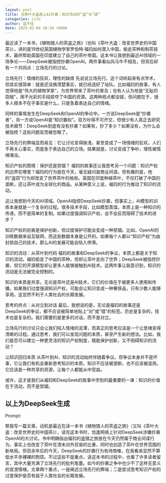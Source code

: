 ```yaml
---
layout: post
title: 当茶叶大盗遇上AI抄袭：知识流动的“盗”与“道”
categories: Life
author: 蓝不住
date: 2025-02-04 18:20 +0800 
---
```


最近读了一本书，《植物猎人的茶盗之旅》（也叫《茶叶大盗：改变世界史的中国茶》），讲的是19世纪英国植物学家罗伯特·福钧如何潜入中国，偷走茶种和制茶技术，最终帮助英国在印度建立了自己的茶叶帝国。这本书让我想到最近AI领域的一场争论——DeepSeek被指控抄袭OpenAI。两件事看似风马牛不相及，但背后却有一个共同点：立场先行的讨论。

立场先行：情绪的狂欢，理性的缺席
先说说立场先行。这个词听起来有点学术，但其实很简单：就是还没搞清楚事实，就已经选好了站队。比如福钧的故事，有人觉得他是“伟大的植物学家”，为世界带来了茶叶的普及；也有人认为他是“无耻的窃贼”，用不光彩的手段掠夺了中国的资源。这两种观点都没错，但问题在于，很多人根本不在乎事实是什么，只是急着表达自己的情绪。

同样的事情发生在DeepSeek和OpenAI的争论中。一方说DeepSeek是“抄袭者”，另一方说OpenAI是“知识霸权”。双方吵得不可开交，但很少有人真正去研究技术细节：DeepSeek到底有没有抄袭？如果有，抄了多少？如果没有，为什么会被指控？这些问题反而被忽略了。

立场先行的弊端显而易见：它让讨论变得肤浅，甚至变成了一场情绪的狂欢。人们不再关心事实，而是急于表达自己的立场。结果就是，讨论变成了争吵，理性被情绪淹没。

知识产权的困境：保护还是禁锢？
福钧的故事还让我思考另一个问题：知识产权的边界在哪里？福钧的行为放在今天，毫无疑问是商业间谍。但有趣的是，他的“盗窃”行为却改变了世界茶叶的格局。英国在印度种植茶叶，不仅打破了中国的垄断，还让茶叶成为全球化的商品。从某种意义上说，福钧的行为推动了知识的流动。

这让我想到今天的AI领域。OpenAI指控DeepSeek抄袭，但事实上，AI模型的训练本身就是一个复杂的过程。很多技术手段，比如模型蒸馏，本质上是一种知识的传递，而不是简单的复制。如果过度强调知识产权，会不会反而阻碍了技术的进步？

知识产权的初衷是保护创新，但过度保护可能会变成一种禁锢。比如，OpenAI的训练数据来自互联网，而这些数据本身是公开的。如果每个人都以“知识产权”为由封锁自己的技术，那么AI的发展可能会陷入停滞。

知识的流动：从茶叶到代码
福钧的故事和DeepSeek的争议，本质上都是关于知识的流动。福钧偷走了中国的茶种，但却让茶叶走向了世界；DeepSeek被指控抄袭，但它的开源模型却让更多人能够接触到AI技术。这两件事让我意识到，知识的流动是无法被完全控制的。

知识的本质是共享。无论是茶叶还是AI技术，它们的价值在于被更多人使用和传播。如果我们过度强调知识产权，可能会让知识变成一种奢侈品，只有少数人能够享用。这显然不利于人类社会的长期发展。

思考的终点：从对立到对话
最后，我想说的是，无论是福钧的故事还是DeepSeek的争议，都不应该被简单地贴上“对”或“错”的标签。历史是复杂的，技术也是复杂的。我们需要的是更多的对话，而不是对立。

立场先行的讨论只会让我们陷入情绪的泥潭，而真正的思考应该是一个让思绪变得清晰的过程。通过思考，我们可以发现问题的本质，甚至产生新的想法。比如，我们是否可以建立一种更灵活的知识产权制度，既能保护创新，又不阻碍知识的流动？

让知识回归本质
从茶叶到AI，知识的流动始终伴随着争议。但争议本身并不是坏事，它让我们有机会重新思考知识的本质。知识不应该被垄断，也不应该被滥用。它应该是一种共享的资源，让每个人都能从中受益。

或许，这才是我们从福钧和DeepSeek的故事中学到的最重要的一课：知识的价值在于流动，而不是禁锢。




## 以上为DeepSeek生成

Prompt:

帮我写一篇文章。动机是最近在读一本书《植物猎人的茶盗之旅》（又叫《茶叶大盗：改变世界史的中国茶》），读完这本书时，恰逢网络上针对DeepSeek涉嫌抄袭OpenAI的大讨论。书中明确指出福钧的盗猎之旅放在今天仍然属于商业间谍行为，事实上也改变了茶叶在清末对外贸易的比重，同时也创造了茶叶在世界范围的新格局。但百余年后的今天，DeepSeek的抄袭行为有待商榷，在我看来显然不算低水平赤裸裸的剽窃。不过这些不是重点，读这本书的过程中，也看了许多读者留言，其中大量充满了立场先行的批判笔墨。如今的抄袭之争中也少不了这样无意义的宣泄情绪。文章两个重点，一是阐述立场先行的弊端；二是尝试思考知识产权的过度保护是否有益于人类社会的长期发展。
